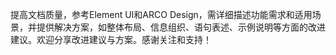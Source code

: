 提高文档质量，参考Element UI和ARCO Design，需详细描述功能需求和适用场景，并提供解决方案，如整体布局、信息组织、语句表述、示例说明等方面的改进建议。欢迎分享改进建议与方案。感谢关注和支持！
